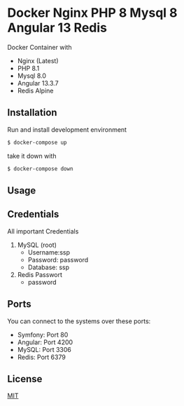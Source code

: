 # Docker Nginx PHP 8 Mysql 8 Angular 13 Redis

Docker Container with
- Nginx (Latest)
- PHP 8.1
- Mysql 8.0
- Angular 13.3.7
- Redis Alpine

## Installation

Run and install development environment

```bash
$ docker-compose up
```

take it down with
```bash
$ docker-compose down
```

## Usage


## Credentials
All important Credentials
1. MySQL (root)
    * Username:ssp
    * Password: password
    * Database: ssp
2. Redis Passwort
    * password

## Ports
You can connect to the systems over these ports:

- Symfony: Port 80
- Angular: Port 4200
- MySQL: Port 3306
- Redis: Port 6379

## License
[MIT](https://choosealicense.com/licenses/mit/)